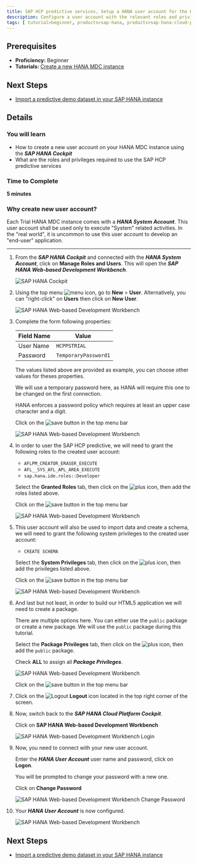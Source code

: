 ```yaml
---
title: SAP HCP predictive services, Setup a HANA user account for the HCP predictive services
description: Configure a user account with the relevant roles and privileges to use the SAP HCP predictive services
tags: [ tutorial>beginner, products>sap-hana, products>sap-hana-cloud-platform ]
---
```


## Prerequisites
  - **Proficiency:** Beginner
  - **Tutorials:** [Create a new HANA MDC instance](http://go.sap.com/developer/tutorials/hcpps-hana-create-mdc-instance.html)

## Next Steps
  - [Import a predictive demo dataset in your SAP HANA  instance](http://go.sap.com/developer/tutorials/hcpps-hana-dataset-import.html)

## Details
### You will learn
  - How to create a new user account on your HANA MDC instance using the ***SAP HANA Cockpit***
  - What are the roles and privileges required to use the SAP HCP predictive services

### Time to Complete
  **5 minutes**

### Why create new user account?
Each Trial HANA MDC instance comes with a ***HANA System Account***. This user account shall be used only to execute "System" related activities.
In the "real world", it is uncommon to use this user account to develop an "end-user" application.

---

1. From the ***SAP HANA Cockpit*** and connected with the ***HANA System Account***, click on **Manage Roles and Users**. This will open the ***SAP HANA Web-based Development Workbench***.

    ![SAP HANA Cockpit](1.png)

1. Using the top menu ![menu](0-cockpit-menu.png) icon, go to **New** > **User**. Alternatively, you can "right-click" on **Users** then click on **New User**.

    ![SAP HANA Web-based Development Workbench](2.png)

1. Complete the form following properties:

    Field Name | Value
    ---------- | --------------
    User Name  | `HCPPSTRIAL`
    Password   | `TemporaryPassword1`

    The values listed above are provided as example, you can choose other values for theses properties.

    We will use a temporary password here, as HANA will require this one to be changed on the first connection.

    HANA enforces a password policy which requires at least an upper case character and a digit.

    Click on the ![save](0-save.png) button in the top menu bar

    ![SAP HANA Web-based Development Workbench](3.png)

1. In order to user the SAP HCP predictive, we will need to grant the following roles to the created user account:
    - `AFLPM_CREATOR_ERASER_EXECUTE`
    - `AFL__SYS_AFL_APL_AREA_EXECUTE`
    - `sap.hana.ide.roles::Developer`

    Select the **Granted Roles** tab, then click on the ![plus](0-plus.png) icon, then add the roles listed above.

    Click on the ![save](0-save.png) button in the top menu bar

    ![SAP HANA Web-based Development Workbench](4.png)

1. This user account will also be used to import data and create a schema, we will need to grant the following system privileges to the created user account:
    - `CREATE SCHEMA`

    Select the **System Privileges** tab, then click on the ![plus](0-plus.png) icon, then add the privileges listed above.

    Click on the ![save](0-save.png) button in the top menu bar

    ![SAP HANA Web-based Development Workbench](5.png)

1. And last but not least, in order to build our HTML5 application we will need to create a package.

    There are multiple options here. You can either use the `public` package or create a new package. We will use the `public` package during this tutorial.

    Select the **Package Privileges** tab, then click on the ![plus](0-plus.png) icon, then add the `public` package.

    Check **ALL** to assign all ***Package Privileges***.

    ![SAP HANA Web-based Development Workbench](6.png)

    Click on the ![save](0-save.png) button in the top menu bar

1. Click on the ![Logout](0-logout.png) **Logout** icon located in the top right corner of the screen.

1. Now, switch back to the ***SAP HANA Cloud Platform Cockpit***.

    Click on **SAP HANA Web-based Development Workbench**

    ![SAP HANA Web-based Development Workbench Login](7.png)

1. Now, you need to connect with your new user account.

    Enter the ***HANA User Account*** user name and password, click on **Logon**.

    You will be prompted to change your password with a new one.

    Click on **Change Password**

    ![SAP HANA Web-based Development Workbench Change Password](8.png)

1. Your ***HANA User Account*** is now configured.

    ![SAP HANA Web-based Development Workbench](9.png)

## Next Steps
  - [Import a predictive demo dataset in your SAP HANA  instance](http://go.sap.com/developer/tutorials/hcpps-hana-dataset-import.html)


